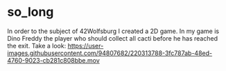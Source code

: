 # so_long
In order to the subject of 42Wolfsburg I created a 2D game.
In my game is Dino Freddy the player who should collect all cacti before he has reached the exit.
Take a look: 
https://user-images.githubusercontent.com/94807682/220313788-3fc787ab-48ed-4760-9023-cb281c808bbe.mov
